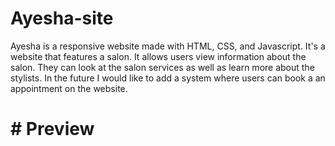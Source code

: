 # Ayesha-site
Ayesha is a responsive website made with HTML, CSS, and Javascript. It's a website that features a salon. It allows users view information about the salon. 
They can look at the salon services as well as learn more about the stylists. In the future I would like to add a system where users can book a an appointment on the website.
# # Preview
<img>
